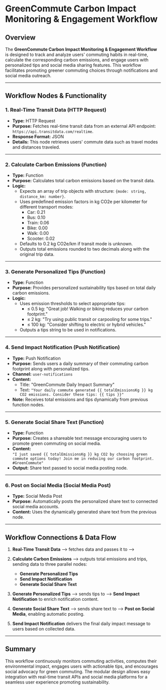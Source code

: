 # GreenCommute Carbon Impact Monitoring & Engagement Workflow

## Overview
The **GreenCommute Carbon Impact Monitoring & Engagement Workflow** is designed to track and analyze users' commuting habits in real-time, calculate the corresponding carbon emissions, and engage users with personalized tips and social media sharing features. This workflow facilitates promoting greener commuting choices through notifications and social media outreach.

---

## Workflow Nodes & Functionality

### 1. Real-Time Transit Data (HTTP Request)
- **Type:** HTTP Request
- **Purpose:** Fetches real-time transit data from an external API endpoint: `https://api.transitdata.com/realtime`.
- **Response Format:** JSON
- **Details:** This node retrieves users' commute data such as travel modes and distances traveled.

---

### 2. Calculate Carbon Emissions (Function)
- **Type:** Function
- **Purpose:** Calculates total carbon emissions based on the transit data.
- **Logic:**
  - Expects an array of trip objects with structure: `{mode: string, distance_km: number}`.
  - Uses predefined emission factors in kg CO2e per kilometer for different transport modes:
    - Car: 0.21
    - Bus: 0.10
    - Train: 0.06
    - Bike: 0.00
    - Walk: 0.00
    - Scooter: 0.02
  - Defaults to 0.2 kg CO2e/km if transit mode is unknown.
  - Outputs total emissions rounded to two decimals along with the original trip data.

---

### 3. Generate Personalized Tips (Function)
- **Type:** Function
- **Purpose:** Provides personalized sustainability tips based on total daily carbon emissions.
- **Logic:**
  - Uses emission thresholds to select appropriate tips:
    - ≤ 0.5 kg: "Great job! Walking or biking reduces your carbon footprint."
    - ≤ 2 kg: "Try using public transit or carpooling for some trips."
    - ≤ 100 kg: "Consider shifting to electric or hybrid vehicles."
  - Outputs a tips string to be used in notifications.

---

### 4. Send Impact Notification (Push Notification)
- **Type:** Push Notification
- **Purpose:** Sends users a daily summary of their commuting carbon footprint along with personalized tips.
- **Channel:** `user-notifications`
- **Content:**
  - Title: "GreenCommute Daily Impact Summary"
  - Text: `"Your daily commute generated {{ totalEmissionsKg }} kg CO2 emissions. Consider these tips: {{ tips }}"`
- **Note:** Receives total emissions and tips dynamically from previous function nodes.

---

### 5. Generate Social Share Text (Function)
- **Type:** Function
- **Purpose:** Creates a shareable text message encouraging users to promote green commuting on social media.
- **Content:**  
  `"I just saved {{ totalEmissionsKg }} kg CO2 by choosing green commute options today! Join me in reducing our carbon footprint. #GreenCommute"`
- **Output:** Share text passed to social media posting node.

---

### 6. Post on Social Media (Social Media Post)
- **Type:** Social Media Post
- **Purpose:** Automatically posts the personalized share text to connected social media accounts.
- **Content:** Uses the dynamically generated share text from the previous node.

---

## Workflow Connections & Data Flow

1. **Real-Time Transit Data** —> fetches data and passes it to —>
2. **Calculate Carbon Emissions** —> outputs total emissions and trips, sending data to three parallel nodes:
   - **Generate Personalized Tips**
   - **Send Impact Notification**
   - **Generate Social Share Text**

3. **Generate Personalized Tips** —> sends tips to —> **Send Impact Notification** to enrich notification content.

4. **Generate Social Share Text** —> sends share text to —> **Post on Social Media**, enabling automatic posting.

5. **Send Impact Notification** delivers the final daily impact message to users based on collected data.

---

## Summary
This workflow continuously monitors commuting activities, computes their environmental impact, engages users with actionable tips, and encourages social advocacy for green commuting. The modular design allows easy integration with real-time transit APIs and social media platforms for a seamless user experience promoting sustainability.